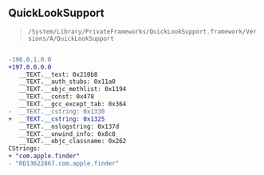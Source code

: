 ## QuickLookSupport

> `/System/Library/PrivateFrameworks/QuickLookSupport.framework/Versions/A/QuickLookSupport`

```diff

-196.0.1.0.0
+197.0.0.0.0
   __TEXT.__text: 0x210b8
   __TEXT.__auth_stubs: 0x11a0
   __TEXT.__objc_methlist: 0x1194
   __TEXT.__const: 0x478
   __TEXT.__gcc_except_tab: 0x364
-  __TEXT.__cstring: 0x1330
+  __TEXT.__cstring: 0x1325
   __TEXT.__oslogstring: 0x137d
   __TEXT.__unwind_info: 0x8c0
   __TEXT.__objc_classname: 0x262
CStrings:
+ "com.apple.finder"
- "RD13622867.com.apple.finder"

```
